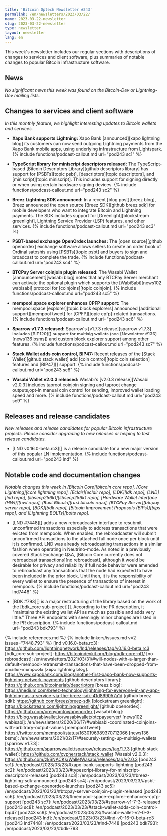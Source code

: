 ```yaml
---
title: 'Bitcoin Optech Newsletter #243'
permalink: /en/newsletters/2023/03/22/
name: 2023-03-22-newsletter
slug: 2023-03-22-newsletter
type: newsletter
layout: newsletter
lang: en
---
```

This week's newsletter includes our regular sections with descriptions
of changes to services and client software, plus summaries of notable
changes to popular Bitcoin infrastructure software.

## News

*No significant news this week was found on the Bitcoin-Dev or
Lightning-Dev mailing lists.*

## Changes to services and client software

*In this monthly feature, we highlight interesting updates to Bitcoin
wallets and services.*

- **Xapo Bank supports Lightning:**
  Xapo Bank [announced][xapo lightning blog] its customers can now send outgoing
  Lightning payments from the Xapo Bank mobile apps, using underlying infrastructure from Lightspark. {% include functions/podcast-callout.md url="pod243 sc1" %}

- **TypeScript library for miniscript descriptors released:**
  The TypeScript-based [Bitcoin Descriptors Library][github descriptors library]
  has support for [PSBTs][topic psbt], [descriptors][topic descriptors],
  and [miniscript][topic miniscript].  This includes support for signing
  directly or when using certain hardware signing devices. {% include functions/podcast-callout.md url="pod243 sc2" %}

- **Breez Lightning SDK announced:**
  In a recent [blog post][breez blog], Breez announced the open source [Breez
  SDK][github breez sdk] for mobile developers who want to integrate Bitcoin and
  Lightning payments. The SDK includes support for [Greenlight][blockstream
  greenlight], Lightning Service Provider (LSP) features, and other services. {% include functions/podcast-callout.md url="pod243 sc3" %}

- **PSBT-based exchange OpenOrdex launches:**
  The [open source][github openordex] exchange software allows sellers to create
  an order book of Ordinal satoshis using [PSBTs][topic psbt] and buyers to sign
  and broadcast to complete the trade. {% include functions/podcast-callout.md url="pod243 sc4" %}

- **BTCPay Server coinjoin plugin released:**
  The Wasabi Wallet [announcement][wasabi blog] notes that any BTCPay Server
  merchant can activate the optional plugin which supports the
  [WabiSabi][news102 wabisabi] protocol for [coinjoins][topic coinjoin]. {% include functions/podcast-callout.md url="pod243 sc5" %}

- **mempool.space explorer enhances CPFP support:**
  The mempool.space [explorer][topic block explorers] announced [additional
  support][mempool tweet] for [CPFP][topic cpfp]-related transactions. {% include functions/podcast-callout.md url="pod243 sc6" %}

- **Sparrow v1.7.3 released:**
  Sparrow's [v1.7.3 release][sparrow v1.7.3] includes [BIP129][] support for multisig wallets (see
  [Newsletter #136][news136 bsms]) and custom block explorer support among other features. {% include functions/podcast-callout.md url="pod243 sc7" %}

- **Stack Wallet adds coin control, BIP47:**
  Recent releases of the [Stack Wallet][github stack wallet] add [coin
  control][topic coin selection] features and [BIP47][] support. {% include functions/podcast-callout.md url="pod243 sc8" %}

- **Wasabi Wallet v2.0.3 released:**
  Wasabi's [v2.0.3 release][Wasabi v2.0.3] includes taproot coinjoin signing and taproot change outputs,opt-in manual coin control for sending, improved wallet loading speed and more. {% include functions/podcast-callout.md url="pod243 sc9" %}

## Releases and release candidates

*New releases and release candidates for popular Bitcoin infrastructure
projects.  Please consider upgrading to new releases or helping to test
release candidates.*

- [LND v0.16.0-beta.rc3][] is a release candidate for a new major
  version of this popular LN implementation. {% include functions/podcast-callout.md url="pod243 lnd" %}

## Notable code and documentation changes

*Notable changes this week in [Bitcoin Core][bitcoin core repo], [Core
Lightning][core lightning repo], [Eclair][eclair repo], [LDK][ldk repo],
[LND][lnd repo], [libsecp256k1][libsecp256k1 repo], [Hardware Wallet
Interface (HWI)][hwi repo], [Rust Bitcoin][rust bitcoin repo], [BTCPay
Server][btcpay server repo], [BDK][bdk repo], [Bitcoin Improvement
Proposals (BIPs)][bips repo], and [Lightning BOLTs][bolts repo].*

- [LND #7448][] adds a new rebroadcaster interface to resubmit
  unconfirmed transactions especially to address transactions that were
  evicted from mempools. When enabled, the rebroadcaster will submit
  unconfirmed transactions to the attached full node once per block
  until it is confirmed. LND was already rebroadcasting transactions in
  a similar fashion when operating in Neutrino-mode. As noted in a
  previously covered Stack Exchange Q&A, [Bitcoin Core currently
  does not rebroadcast transactions][no rebroadcast], although it would
  be desirable for privacy and reliability if full node behavior were
  amended to rebroadcast any transactions that the node had expected to
  have been included in the prior block. Until then, it is the responsibility
  of every wallet to ensure the presence of transactions of interest in
  mempools. {% include functions/podcast-callout.md url="pod243 lnd7448" %}

- [BDK #793][] is a major restructuring of the library based on the work
  of the [bdk_core sub-project][].  According to the PR description, it
  "maintains the existing wallet API as much as possible and adds very
  little."  Three API endpoints with seemingly minor changes are listed in the PR
  description. {% include functions/podcast-callout.md url="pod243 bdk793" %}

{% include references.md %}
{% include linkers/issues.md v=2 issues="7448,793" %}
[lnd v0.16.0-beta.rc3]: https://github.com/lightningnetwork/lnd/releases/tag/v0.16.0-beta.rc3
[bdk_core sub-project]: https://bitcoindevkit.org/blog/bdk-core-pt1/
[no rebroadcast]: /en/newsletters/2021/03/31/#will-nodes-with-a-larger-than-default-mempool-retransmit-transactions-that-have-been-dropped-from-smaller-mempools
[xapo lightning blog]: https://www.xapobank.com/blog/another-first-xapo-bank-now-supports-lightning-network-payments
[github descriptors library]: https://github.com/bitcoinerlab/descriptors
[breez blog]: https://medium.com/breez-technology/lightning-for-everyone-in-any-app-lightning-as-a-service-via-the-breez-sdk-41d899057a1d
[github breez sdk]: https://github.com/breez/breez-sdk
[blockstream greenlight]: https://blockstream.com/lightning/greenlight/
[github openordex]: https://github.com/orenyomtov/openordex
[wasabi blog]: https://blog.wasabiwallet.io/wasabiwalletxbtcpayserver/
[news102 wabisabi]: /en/newsletters/2020/06/17/#wabisabi-coordinated-coinjoins-with-arbitrary-output-values
[mempool tweet]: https://twitter.com/mempool/status/1630196989370712066
[news136 bsms]: /en/newsletters/2021/02/17/#securely-setting-up-multisig-wallets
[sparrow v1.7.3]: https://github.com/sparrowwallet/sparrow/releases/tag/1.7.3
[github stack wallet]: https://github.com/cypherstack/stack_wallet
[Wasabi v2.0.3]: https://github.com/zkSNACKs/WalletWasabi/releases/tag/v2.0.3
[pod243 sc1]: /en/podcast/2023/03/23/#xapo-bank-supports-lightning
[pod243 sc2]: /en/podcast/2023/03/23/#typescript-library-for-miniscript-descriptors-released
[pod243 sc3]: /en/podcast/2023/03/23/#breez-lightning-sdk-announced
[pod243 sc4]: /en/podcast/2023/03/23/#psbt-based-exchange-openordex-launches
[pod243 sc5]: /en/podcast/2023/03/23/#btcpay-server-coinjoin-plugin-released
[pod243 sc6]: /en/podcast/2023/03/23/#mempool-space-explorer-enhances-cpfp-support
[pod243 sc7]: /en/podcast/2023/03/23/#sparrow-v1-7-3-released
[pod243 sc8]: /en/podcast/2023/03/23/#stack-wallet-adds-coin-control-bip47
[pod243 sc9]: /en/podcast/2023/03/23/#wasabi-wallet-v2-0-3-released
[pod243 lnd]: /en/podcast/2023/03/23/#lnd-v0-16-0-beta-rc3
[pod243 lnd7448]: /en/podcast/2023/03/23/#lnd-7448
[pod243 bdk793]: /en/podcast/2023/03/23/#bdk-793
